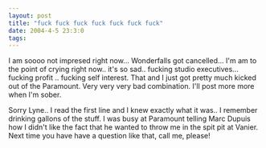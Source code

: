 ```yaml
---
layout: post
title: "fuck fuck fuck fuck fuck fuck fuck"
date: 2004-4-5 23:3:0
tags: 
---
```


I am soooo not impresed right now... Wonderfalls got cancelled... I'm am to the point of crying right now.. it's so sad.. fucking studio executives... fucking profit .. fucking self interest. That and I just got pretty much kicked out of the Paramount. Very very very bad combination. I'll post more more when I'm sober.

Sorry Lyne.. I read the first line and I knew exactly what it was.. I remember drinking gallons of the stuff. I was busy at Paramount telling Marc Dupuis how I didn't like the fact that he wanted to throw me in the spit pit at Vanier. Next time you have have a question like that, call me, please!

